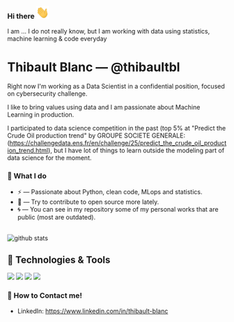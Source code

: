 ### Hi there <img src="https://raw.githubusercontent.com/nguyenanht/nguyenanht/main/wave.gif" width="30px">
I am ... I do not really know, but I am working with data using statistics, machine learning & code everyday


# Thibault Blanc &mdash; @thibaultbl


Right now I'm working as a Data Scientist in a confidential position, focused on cybersecurity challenge. 

I like to bring values using data and I am passionate about Machine Learning in production.

I participated to data science competition in the past (top 5% at "Predict the Crude Oil production trend" by GROUPE SOCIETE GENERALE: (https://challengedata.ens.fr/en/challenge/25/predict_the_crude_oil_production_trend.html), but I have lot of things to learn outside the modeling part of data science for the moment.


###  :construction_worker: What I do
- :zap: &mdash; Passionate about Python, clean code, MLops and statistics.
- :ocean: &mdash; Try to contribute to open source more lately.
- :cyclone: &mdash;  You can see in my repository some of my personal works that are public (most are outdated). 

<br> ![github stats](https://github-readme-stats.vercel.app/api?username=thibaultbl&show_icons=true)

## :green_heart: Technologies & Tools
![](https://img.shields.io/badge/OS-Linux-informational?style=flat&logo=linux&logoColor=white&color=99b3ff)
![](https://img.shields.io/badge/Editor-vscode-informational?style=flat&logo=pycharm&logoColor=white&color=ffb399)
![](https://img.shields.io/badge/Code-Python-informational?style=flat&logo=python&logoColor=white&color=ffb600)
![](https://img.shields.io/badge/Tools-Docker-informational?style=flat&logo=docker&logoColor=white&color=b3ff99)


### :deciduous_tree: How to Contact me!
- LinkedIn: https://www.linkedin.com/in/thibault-blanc

